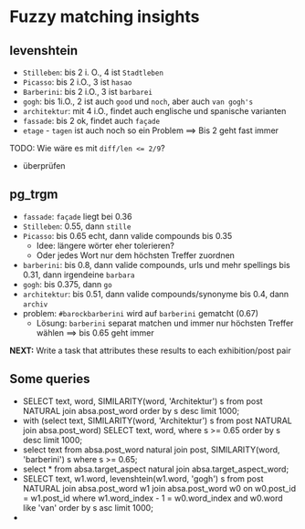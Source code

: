 # Fuzzy matching insights
## levenshtein
- `Stilleben`: bis 2 i. O., 4 ist `Stadtleben`
- `Picasso`: bis 2 i.O., 3 ist `hasao`
- `Barberini`: bis 2 i.O., 3 ist `barbarei`
- `gogh`: bis 1i.O., 2 ist auch `good` und `noch`, aber auch `van gogh's`
- `architektur`: mit 4 i.O., findet auch englische und spanische varianten
- `fassade`: bis 2 ok, findet auch `façade`
- `etage` - `tagen` ist auch noch so ein Problem
==> Bis 2 geht fast immer

TODO: Wie wäre es mit `diff/len <= 2/9`?
- überprüfen

## pg_trgm
- `fassade`: `façade` liegt bei 0.36
- `Stilleben`: 0.55, dann `stille`
- `Picasso`: bis 0.65 echt, dann valide compounds bis 0.35
  * Idee: längere wörter eher tolerieren?
  * Oder jedes Wort nur dem höchsten Treffer zuordnen
- `barberini`: bis 0.8, dann valide compounds, urls und mehr spellings bis 0.31, dann irgendeine `barbara`
- `gogh`: bis 0.375, dann `go`
- `architektur`: bis 0.51, dann valide compounds/synonyme bis 0.4, dann `archiv`
- problem: `#barockbarberini` wird auf `barberini` gematcht (0.67)
  * Lösung: `barberini` separat matchen und immer nur höchsten Treffer wählen
==> bis 0.65 geht immer

**NEXT:** Write a task that attributes these results to each exhibition/post pair

## Some queries

- SELECT text, word, SIMILARITY(word, 'Architektur') s from post NATURAL join absa.post_word order by s desc limit 1000;
- with (select text, SIMILARITY(word, 'Architektur') s from post NATURAL join absa.post_word)
  SELECT text, word,  where s >= 0.65 order by s desc limit 1000;
- select text from absa.post_word natural join post, SIMILARITY(word, 'barberini') s
  where s >= 0.65;
- select * from absa.target_aspect natural join absa.target_aspect_word;
- SELECT text, w1.word, levenshtein(w1.word, 'gogh') s from post NATURAL join absa.post_word w1 join absa.post_word w0 on w0.post_id = w1.post_id where w1.word_index - 1 = w0.word_index and w0.word like 'van' order by s asc limit 1000;
- 